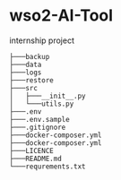 # wso2-AI-Tool
internship project

```
├───backup
├───data
├───logs
├───restore
├───src
│   ├───__init__.py
│   └───utils.py
├───.env 
├───.env.sample
├───.gitignore
├───docker-composer.yml
├───docker-composer.yml
├───LICENCE
├───README.md
└───requrements.txt
```
